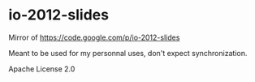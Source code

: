 io-2012-slides
==============

Mirror of https://code.google.com/p/io-2012-slides

Meant to be used for my personnal uses, don't expect synchronization.

Apache License 2.0
